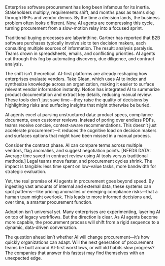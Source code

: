 Enterprise software procurement has long been infamous for its inertia. Stakeholders multiply, requirements shift, and months pass as teams slog through RFPs and vendor demos. By the time a decision lands, the business problem often looks different. Now, AI agents are compressing this cycle, turning procurement from a slow-motion relay into a focused sprint.

Traditional buying processes are labyrinthine. Gartner has reported that B2B software purchases typically involve six to ten decision makers, each consulting multiple sources of information. The result: analysis paralysis. Teams drown in spreadsheets, emails, and conflicting priorities. AI agents cut through this fog by automating discovery, due diligence, and contract analysis.

The shift isn’t theoretical. AI-first platforms are already reshaping how enterprises evaluate vendors. Take Glean, which uses AI to index and synthesize knowledge across an organization, making it easier to surface relevant vendor information instantly. Notion has integrated AI to summarize product documentation and extract key details, reducing manual review. These tools don’t just save time—they raise the quality of decisions by highlighting risks and surfacing insights that might otherwise be buried.

AI agents excel at parsing unstructured data: product specs, compliance documents, even customer reviews. Instead of poring over endless PDFs, teams receive concise, context-aware recommendations. This doesn’t just accelerate procurement—it reduces the cognitive load on decision makers and surfaces options that might have been missed in a manual process.

Consider the contract phase. AI can compare terms across multiple vendors, flag anomalies, and suggest negotiation points. [NEEDS DATA: Average time saved in contract review using AI tools versus traditional methods.] Legal teams move faster, and procurement cycles shrink. The impact is tangible: less time spent on low-value tasks, more bandwidth for strategic evaluation.

Yet, the real promise of AI agents in procurement goes beyond speed. By ingesting vast amounts of internal and external data, these systems can spot patterns—like pricing anomalies or emerging compliance risks—that a human team might overlook. This leads to more informed decisions and, over time, a smarter procurement function.

Adoption isn’t universal yet. Many enterprises are experimenting, layering AI on top of legacy workflows. But the direction is clear. As AI agents become more capable, the procurement process will shift from a rigid sequence to a dynamic, data-driven conversation.

The question ahead isn’t whether AI will change procurement—it’s how quickly organizations can adapt. Will the next generation of procurement teams be built around AI-first workflows, or will old habits slow progress? The companies that answer this fastest may find themselves with an unexpected edge.